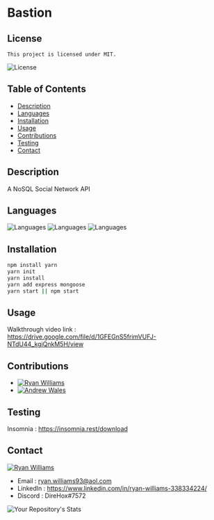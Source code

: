 # Bastion
## License
    This project is licensed under MIT.
  ![License](https://img.shields.io/badge/License-MIT-blue.svg)

## Table of Contents
  - [Description](#description)
  - [Languages](#languages)
  - [Installation](#installation)
  - [Usage](#usage)
  - [Contributions](#contributions)
  - [Testing](#testing)
  - [Contact](#contact)


## Description
A NoSQL Social Network API

## Languages 
![Languages](https://img.shields.io/badge/Mongoose-Master-orange)
![Languages](https://img.shields.io/badge/Javascript-Master-yellow)
![Languages](https://img.shields.io/badge/Backend-Bandit-green)

## Installation
 ```bash
npm install yarn
yarn init
yarn install
yarn add express mongoose 
yarn start || npm start
```
## Usage
  Walkthrough video link : https://drive.google.com/file/d/1GFEGnS5frimVUFJ-NTdU44_kgjQnkM5H/view

## Contributions
- [![Ryan Williams](https://contrib.rocks/image?repo=Sly-Ry/NoSpace)](https://github.com/Sly-Ry/NoSpace)
- [![Andrew Wales](https://contrib.rocks/image?repo=diirtydog/Take-This-Job-And)](https://github.com/diirtydog/Take-This-Job-And)


## Testing
  Insomnia : https://insomnia.rest/download

## Contact
[![Ryan Williams](https://contrib.rocks/image?repo=Sly-Ry/NoSpace)](https://github.com/Sly-Ry)
  - Email : ryan.williams93@aol.com
  - LinkedIn : https://www.linkedin.com/in/ryan-williams-338334224/
  - Discord : DireHox#7572
  
![Your Repository's Stats](https://github-readme-stats.vercel.app/api?username=Sly-Ry&show_icons=true)

